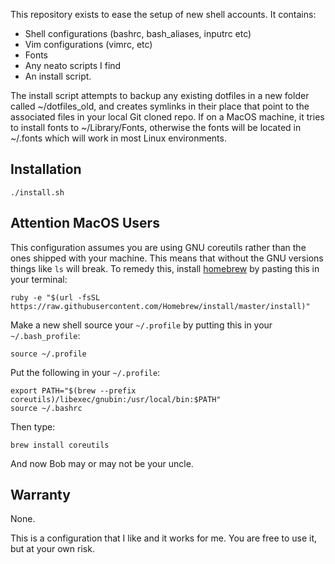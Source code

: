 This repository exists to ease the setup of new shell accounts. It contains:

* Shell configurations (bashrc, bash_aliases, inputrc etc)
* Vim configurations (vimrc, etc)
* Fonts
* Any neato scripts I find
* An install script.

The install script attempts to backup any existing dotfiles in a new folder called ~/dotfiles_old, and
creates symlinks in their place that point to the associated files in your local Git cloned repo. If on
a MacOS machine, it tries to install fonts to ~/Library/Fonts, otherwise the fonts will be located in
~/.fonts which will work in most Linux environments.

## Installation
    ./install.sh
    
## Attention MacOS Users
This configuration assumes you are using GNU coreutils rather than the ones shipped with your machine.
This means that without the GNU versions things like `ls` will break. To remedy this, install 
[homebrew](brew.sh) by pasting this in your terminal:

    ruby -e "$(url -fsSL https://raw.githubusercontent.com/Homebrew/install/master/install)"

Make a new shell source your `~/.profile` by putting this in your `~/.bash_profile`:

    source ~/.profile

Put the following in your `~/.profile`:

    export PATH="$(brew --prefix coreutils)/libexec/gnubin:/usr/local/bin:$PATH"
    source ~/.bashrc

Then type:

    brew install coreutils

And now Bob may or may not be your uncle.

## Warranty
None.

This is a configuration that I like and it works for me. You are free to use it, but at your own risk.
